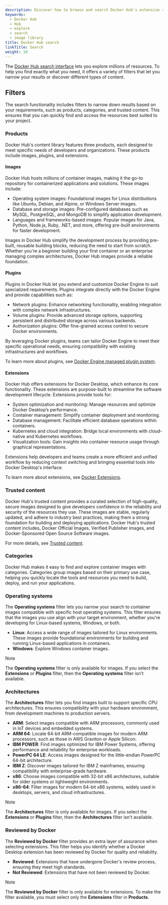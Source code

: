 ```yaml
---
description: Discover how to browse and search Docker Hub's extensive resources.
keywords:
  - Docker Hub
  - Hub
  - explore
  - search
  - image library
title: Docker Hub search
linkTitle: Search
weight: 10
---
```


The [Docker Hub search interface](https://hub.docker.com/search) lets you
explore millions of resources. To help you find exactly what you need, it offers
a variety of filters that let you narrow your results or discover different
types of content.

## Filters

The search functionality includes filters to narrow down
results based on your requirements, such as products, categories, and trusted
content. This ensures that you can quickly find and access the resources best
suited to your project.

### Products

Docker Hub's content library features three products, each designed to meet
specific needs of developers and organizations. These products include images,
plugins, and extensions.

#### Images

Docker Hub hosts millions of container images, making it the go-to repository
for containerized applications and solutions. These images include:

- Operating system images: Foundational images for Linux distributions like
  Ubuntu, Debian, and Alpine, or Windows Server images.
- Database and storage images: Pre-configured databases such as MySQL,
  PostgreSQL, and MongoDB to simplify application development.
- Languages and frameworks-based images: Popular images for Java, Python,
  Node.js, Ruby, .NET, and more, offering pre-built environments for faster
  development.

Images in Docker Hub simplify the development process by providing pre-built,
reusable building blocks, reducing the need to start from scratch. Whether
you're a beginner building your first container or an enterprise managing
complex architectures, Docker Hub images provide a reliable foundation.

#### Plugins

Plugins in Docker Hub let you extend and customize Docker Engine to suit
specialized requirements. Plugins integrate directly with the Docker Engine and
provide capabilities such as:

- Network plugins: Enhance networking functionality, enabling integration with
  complex network infrastructures.
- Volume plugins: Provide advanced storage options, supporting persistent and
  distributed storage across various backends.
- Authorization plugins: Offer fine-grained access control to secure Docker
  environments.

By leveraging Docker plugins, teams can tailor Docker Engine to meet their
specific operational needs, ensuring compatibility with existing infrastructures
and workflows.

To learn more about plugins, see [Docker Engine managed plugin
system](/manuals/engine/extend/_index.md).

#### Extensions

Docker Hub offers extensions for Docker Desktop, which enhance its core
functionality. These extensions are purpose-built to streamline the software
development lifecycle. Extensions provide tools for:

- System optimization and monitoring: Manage resources and optimize Docker
  Desktop’s performance.
- Container management: Simplify container deployment and monitoring.
- Database management: Facilitate efficient database operations within
  containers.
- Kubernetes and cloud integration: Bridge local environments with cloud-native
  and Kubernetes workflows.
- Visualization tools: Gain insights into container resource usage through
  graphical representations.

Extensions help developers and teams create a more efficient and unified
workflow by reducing context switching and bringing essential tools into Docker
Desktop's interface.

To learn more about extensions, see [Docker
Extensions](/manuals/extensions/_index.md).

### Trusted content

Docker Hub's trusted content provides a curated selection of high-quality,
secure images designed to give developers confidence in the reliability and
security of the resources they use. These images are stable, regularly updated,
and adhere to industry best practices, making them a strong foundation for
building and deploying applications. Docker Hub's trusted content includes,
Docker Official Images, Verified Publisher images, and Docker-Sponsored Open
Source Software images.

For more details, see [Trusted content](./trusted-content.md).

### Categories

Docker Hub makes it easy to find and explore container images with categories.
Categories group images based on their primary use case, helping you quickly
locate the tools and resources you need to build, deploy, and run your
applications.

<Include file="hub-categories.md" />

### Operating systems

The **Operating systems** filter lets you narrow your search to container
images compatible with specific host operating systems. This filter ensures that
the images you use align with your target environment, whether you're developing
for Linux-based systems, Windows, or both.

- **Linux**: Access a wide range of images tailored for Linux environments.
  These images provide foundational environments for building and running
  Linux-based applications in containers.
- **Windows**: Explore Windows container images.

> [!NOTE]
>
> The **Operating systems** filter is only available for images. If you select
> the **Extensions** or **Plugins** filter, then the **Operating systems**
> filter isn't available.

### Architectures

The **Architectures** filter lets you find images built to support specific CPU
architectures. This ensures compatibility with your hardware environment, from
development machines to production servers.

- **ARM**: Select images compatible with ARM processors, commonly used in IoT
  devices and embedded systems.
- **ARM 64**: Locate 64-bit ARM-compatible images for modern ARM processors,
  such as those in AWS Graviton or Apple Silicon.
- **IBM POWER**: Find images optimized for IBM Power Systems, offering
  performance and reliability for enterprise workloads.
- **PowerPC 64 LE**: Access images designed for the little-endian PowerPC 64-bit
  architecture.
- **IBM Z**: Discover images tailored for IBM Z mainframes, ensuring
  compatibility with enterprise-grade hardware.
- **x86**: Choose images compatible with 32-bit x86 architectures, suitable for
  older systems or lightweight environments.
- **x86-64**: Filter images for modern 64-bit x86 systems, widely used in
  desktops, servers, and cloud infrastructures.

> [!NOTE]
>
> The **Architectures** filter is only available for images. If you select the
> **Extensions** or **Plugins** filter, then the **Architectures** filter isn't
> available.

### Reviewed by Docker

The **Reviewed by Docker** filter provides an extra layer of assurance when
selecting extensions. This filter helps you identify whether a Docker Desktop
extension has been reviewed by Docker for quality and reliability.

- **Reviewed**: Extensions that have undergone Docker's review process, ensuring
  they meet high standards.
- **Not Reviewed**: Extensions that have not been reviewed by Docker.

> [!NOTE]
>
> The **Reviewed by Docker** filter is only available for extensions. To make
> the filter available, you must select only the **Extensions** filter in **Products**.
